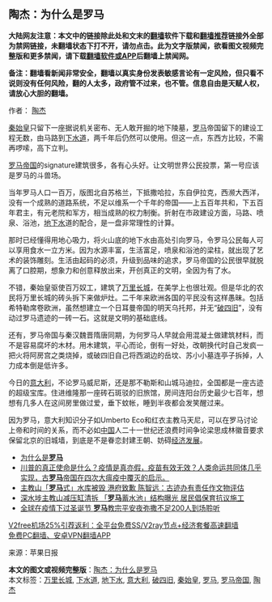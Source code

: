  <h2>陶杰：为什么是罗马</h2> <p class="notice"><b>大陆网友注意：本文中的链接除此处和文末的<a href="https://github.com/bannedbook/fanqiang" >翻墙</a>软件下载和<a href="https://github.com/killgcd/justmysocks/blob/master/README.md">翻墙推荐</a>链接外全部为禁网链接，未翻墙状态下打不开，请勿点击。此为文字版禁闻，欲看图文视频完整版和更多禁闻，请下载<a href="https://github.com/bannedbook/fanqiang">翻墙软件或APP</a>后翻墙上禁闻网。</p><p>备注：翻墙看新闻非常安全，翻墙以真实身份发表敏感言论有一定风险，但只看不说则没有任何风险，翻的人太多，政府管不过来，也不管。信息自由是天赋人权，请放心大胆的翻墙。</b></p>  <div class="entry"> <p>作者： <a href="https://www.bannedbook.org/bnews/tag/%e9%99%b6%e6%9d%b0/" class="st_tag internal_tag" rel="tag" title="标签 陶杰 下的日志">陶杰</a></p> <p id="conimg"><a href="https://www.bannedbook.org/bnews/tag/%e7%a7%a6%e5%a7%8b%e7%9a%87/" class="st_tag internal_tag" rel="tag" title="标签 秦始皇 下的日志">秦始皇</a>只留下一座据说机关密布、无人敢开掘的地下陵墓，<a href="https://www.bannedbook.org/bnews/tag/%e7%bd%97%e9%a9%ac/" class="st_tag internal_tag" rel="tag" title="标签 罗马 下的日志">罗马</a>帝国留下的建设工程无数，由马路到<a href="https://www.bannedbook.org/bnews/tag/%E4%B8%8B%E6%B0%B4%E9%81%93/" class="st_tag internal_tag" rel="tag" title="标签 下水道 下的日志">下水道</a>，两千年后仍然可以使用。但这一点，东西方比较，不需再啰嗦，高下立判。</p> <p><a href="https://www.bannedbook.org/bnews/tag/%e7%bd%97%e9%a9%ac%e5%b8%9d%e5%9b%bd/" class="st_tag internal_tag" rel="tag" title="标签 罗马帝国 下的日志">罗马帝国</a>的signature建筑很多，各有心头好。让文明世界公民投票，第一号应该是罗马的斗兽场。</p>  <p>当年罗马人口一百万，版图北自苏格兰，下抵撒哈拉，东自伊拉克，西濒大西洋，没有一个成熟的道路系统，不足以维系一个千年的帝国——上五百年共和，下五百年君主，有元老院和军方，相当成熟的权力制衡。折射在市政建设方面，马路、喷泉、浴池，<a href="https://www.bannedbook.org/bnews/tag/%E5%9C%B0%E4%B8%8B%E6%B0%B4/" class="st_tag internal_tag" rel="tag" title="标签 地下水 下的日志">地下水</a>道的配合，是一盘非常理性的计算。</p> <p>那时已经懂得用地心吸力，将火山底的地下水由高处引向罗马，令罗马公民每人可以享用食水一立方米。因为水源丰富，生活富足，喷泉和浴池的梁柱，就出现了艺术的装饰雕刻。生活由起码的必须，升级到品味的追求，罗马帝国的公民很早就脱离了口腔期，想象力和创意释放出来，开创真正的文明，全因为有了水。</p> <p>不错，秦始皇驱使百万奴工，建筑了<a href="https://www.bannedbook.org/bnews/tag/%e4%b8%87%e9%87%8c%e9%95%bf%e5%9f%8e/" class="st_tag internal_tag" rel="tag" title="标签 万里长城 下的日志">万里长城</a>，在美学上也很壮观。但是华北的农民将万里长城的砖头拆下来做炉灶。二千年来欧洲各国的平民没有这样愚昧。包括希特勒席卷欧洲，虽然想建立一个日耳曼帝国的明天乌托邦，并无“<a href="https://www.bannedbook.org/bnews/tag/%E7%A0%B4%E5%9B%9B%E6%97%A7/" class="st_tag internal_tag" rel="tag" title="标签 破四旧 下的日志">破四旧</a>”，没有动过罗马遗迹的一砖一石。这就是文明的基础底线。</p>  <p>还有，罗马帝国与秦汉魏晋隋唐同期，为何罗马人早就会用混凝土做建筑材料，而不是容易腐坏的木材。用木建筑，平心而论，倒有一好处，改朝换代时自己发疯一把火将阿房宫之类烧掉，或破四旧自己将西湖边的岳坟、苏小小墓连亭子拆掉，人力成本倒是低许多。</p> <p>今日的<a href="https://www.bannedbook.org/bnews/tag/%e6%84%8f%e5%a4%a7%e5%88%a9/" class="st_tag internal_tag" rel="tag" title="标签 意大利 下的日志">意大利</a>，不论罗马威尼斯，还是那不勒斯和山城马迪拉，全国都是一座古迹的超级宝库。住进维隆那一座砖石斑驳的旧旅馆，房间连阳台历史最少七百年，想想有几多人在这间房里做过爱，垂下蚊帐，睡到半夜都会发笑醒过来。</p> <p>因为罗马，意大利知识分子如Umberto Eco和红衣主教马天尼，可以在罗马讨论上帝和时间的关系，而不必如<span class='wp_keywordlink_affiliate'><a href="https://www.bannedbook.org/" title="中国" target="_blank">中国</a></span>人二十一世纪还浪费时间争论梁思成林徽音要求保留北京的旧城墙，到底是不是眷恋封建王朝、妨碍<span class='wp_keywordlink'><a href="https://www.bannedbook.org/forum2/topic869.html" title="宪政、法治和经济发展——走向市场经济的制度保障" target="_blank">经济发展</a></span>。</p>  <ul class='op-related-articles' title='相关阅读'> <li><a href='https://www.bannedbook.org/bnews/ssgc/20210102/1459294.html' target='_blank'>为什么是<b>罗马</b></a></li> <li><a href='https://www.bannedbook.org/bnews/cbnews/20201230/1457725.html' target='_blank'>川普的真正使命是什么？疫情是真亦假，疫苗有效无效？人类命运共同体几乎实现，古<b>罗马</b>帝国在四次大瘟疫中覆灭的启示。</a></li> <li><a href='https://www.bannedbook.org/bnews/headline/20201229/1457255.html' target='_blank'>主教山「<b>罗马</b>式」水库被毁 港府致歉 陈智远：古迹办有责任作文物评估</a></li> <li><a href='https://www.bannedbook.org/bnews/headline/20201228/1456566.html' target='_blank'>深水埗主教山减压缸清拆 「<b>罗马</b>蓄水池」结构曝光 居民倡保育抗议施工</a></li> <li><a href='https://www.bannedbook.org/bnews/worldnews/20201225/1454910.html' target='_blank'>全球在疫情下过圣诞节 <b>罗马</b>教宗平安夜弥撒不足200人到场聆听</a></li> </ul> <p class="texttj"> <a href="https://www.bannedbook.org/forum23/topic22702.html" target="_blank">V2free机场25%引荐返利：全平台免费SS/V2ray节点+经济套餐高速翻墙</a><br/> <a href="https://github.com/bannedbook/fanqiang/wiki/%E7%A6%81%E9%97%BB%E7%BD%91%E5%AE%89%E5%8D%93%E7%BF%BB%E5%A2%99%E6%96%B0%E9%97%BBAPP" target="_blank">免费PC翻墙、安卓VPN翻墙APP</a></p><p> 来源：苹果日报 </p><a name='sharetosocial'></a>       <div><b>本文的图文或视频完整版</b>：<a href='https://www.bannedbook.org/bnews/comments/20210102/1459595.html'>陶杰：为什么是罗马</a></div>  </div><!--END ENTRY--> <div class="postfooter"> <div>本文标签：<a href="https://www.bannedbook.org/bnews/tag/%e4%b8%87%e9%87%8c%e9%95%bf%e5%9f%8e/" rel="tag">万里长城</a>, <a href="https://www.bannedbook.org/bnews/tag/%E4%B8%8B%E6%B0%B4%E9%81%93/" rel="tag">下水道</a>, <a href="https://www.bannedbook.org/bnews/tag/%E5%9C%B0%E4%B8%8B%E6%B0%B4/" rel="tag">地下水</a>, <a href="https://www.bannedbook.org/bnews/tag/%e6%84%8f%e5%a4%a7%e5%88%a9/" rel="tag">意大利</a>, <a href="https://www.bannedbook.org/bnews/tag/%E7%A0%B4%E5%9B%9B%E6%97%A7/" rel="tag">破四旧</a>, <a href="https://www.bannedbook.org/bnews/tag/%e7%a7%a6%e5%a7%8b%e7%9a%87/" rel="tag">秦始皇</a>, <a href="https://www.bannedbook.org/bnews/tag/%e7%bd%97%e9%a9%ac/" rel="tag">罗马</a>, <a href="https://www.bannedbook.org/bnews/tag/%e7%bd%97%e9%a9%ac%e5%b8%9d%e5%9b%bd/" rel="tag">罗马帝国</a>, <a href="https://www.bannedbook.org/bnews/tag/%e9%99%b6%e6%9d%b0/" rel="tag">陶杰</a></div>  </div><!--END POSTFOOTER--> 